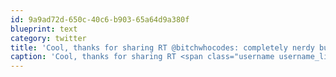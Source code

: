 ```yaml
---
id: 9a9ad72d-650c-40c6-b903-65a64d9a380f
blueprint: text
category: twitter
title: 'Cool, thanks for sharing RT @bitchwhocodes: completely nerdy but a good read - understanding bin,sbin,usr/bin etc split bit.ly/ySXtAN'
caption: 'Cool, thanks for sharing RT <span class="username username_linked">@<a href="https://twitter.com/bitchwhocodes" title="Stacey Mulcahy">bitchwhocodes</a></span>: completely nerdy but a good read - understanding bin,sbin,usr/bin etc split <a href="http://bit.ly/ySXtAN" title="http://bit.ly/ySXtAN" class="link link_untco">bit.ly/ySXtAN</a>'
---
```

